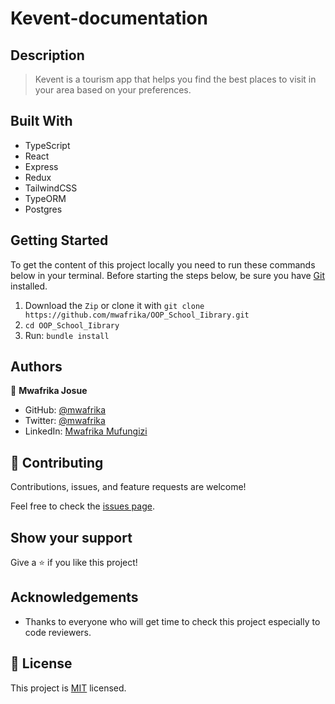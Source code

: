 # Kevent-documentation

## Description

> Kevent is a tourism app that helps you find the best places to visit in your area based on your preferences.

## Built With

- TypeScript
- React
- Express
- Redux
- TailwindCSS
- TypeORM
- Postgres

## Getting Started

To get the content of this project locally you need to run these commands below in your terminal.
Before starting the steps below, be sure you have [Git](https://www.linode.com/docs/guides/how-to-install-git-on-linux-mac-and-windows/) installed.

1. Download the `Zip` or clone it with `git clone https://github.com/mwafrika/OOP_School_Iibrary.git`
2. `cd OOP_School_Iibrary`
3. Run: `bundle install`

## Authors

👤 **Mwafrika Josue**

- GitHub: [@mwafrika](https://github.com/mwafrika)
- Twitter: [@mwafrika](@mwafrikamufung1)
- LinkedIn: [Mwafrika Mufungizi](https://www.linkedin.com/in/mwafrika-mufungizi/)

## 🤝 Contributing

Contributions, issues, and feature requests are welcome!

Feel free to check the [issues page](https://github.com/mwafrika/OOP_School_Iibrary/issues).

## Show your support

Give a ⭐️ if you like this project!

## Acknowledgements

- Thanks to everyone who will get time to check this project especially to code reviewers.

## 📝 License

This project is [MIT](./MIT.md) licensed.
